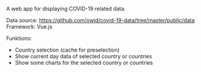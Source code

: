 A web app for displaying COVID-19 related data.

Data source: https://github.com/owid/covid-19-data/tree/master/public/data
Framework: Vue.js

Funktions:
* Country selection (cache for preselection)
* Show current day data of selected country or countries
* Show some charts for the selected country or countries
